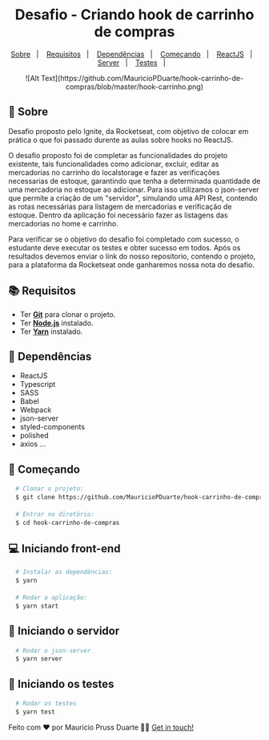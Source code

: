 
<h1 align="center">
    Desafio - Criando hook de carrinho de compras
</h1>

<p align="center">
  <a href="#page_with_curl-sobre">Sobre</a>&nbsp;&nbsp;&nbsp;|&nbsp;&nbsp;&nbsp;
  <a href="#books-requisitos">Requisitos</a>&nbsp;&nbsp;&nbsp;|&nbsp;&nbsp;&nbsp;
  <a href="#books-requisitos">Dependências</a>&nbsp;&nbsp;&nbsp;|&nbsp;&nbsp;&nbsp;
  <a href="#rocket-começando">Começando</a>&nbsp;&nbsp;&nbsp;|&nbsp;&nbsp;&nbsp;
  <a href="#computer-iniciando-front-end">ReactJS</a>&nbsp;&nbsp;&nbsp;|&nbsp;&nbsp;&nbsp;
  <a href="#computer-iniciando-server">Server</a>&nbsp;&nbsp;&nbsp;|&nbsp;&nbsp;&nbsp;
  <a href="#dart-iniciando-os-testes">Testes</a>&nbsp;&nbsp;&nbsp;|&nbsp;&nbsp;&nbsp;
</p>

<p style="text-align: center;">
    ![Alt Text](https://github.com/MauricioPDuarte/hook-carrinho-de-compras/blob/master/hook-carrinho.png)
</p>

## :page_with_curl: Sobre
Desafio proposto pelo Ignite, da Rocketseat, com objetivo de colocar em prática o que foi passado durente as aulas sobre hooks no ReactJS. 

O desafio proposto foi de completar as funcionalidades do projeto existente, tais funcionalidades como adicionar, excluir, editar as mercadorias no carrinho do localstorage e
fazer as verificações necessarias de estoque, garantindo que tenha a determinada quantidade de uma mercadoria no estoque ao adicionar.
Para isso utilizamos o json-server que permite a criação de um "servidor", simulando uma API Rest, contendo as rotas necessárias para listagem de mercadorias e verificação de estoque.
Dentro da aplicação foi necessário fazer as listagens das mercadorias no home e carrinho.

Para verificar se o objetivo do desafio foi completado com sucesso, o estudante deve executar os testes e obter sucesso em todos. Após os resultados devemos
enviar o link do nosso repositorio, contendo o projeto, para a plataforma da Rocketseat onde ganharemos nossa nota do desafio.

## :books: Requisitos
- Ter [**Git**](https://git-scm.com/) para clonar o projeto.
- Ter [**Node.js**](https://nodejs.org/en/) instalado.
- Ter [**Yarn**](https://yarnpkg.com/) instalado.


## :syringe: Dependências
* ReactJS
* Typescript
* SASS
* Babel
* Webpack
* json-server
* styled-components
* polished
* axios
...



## :rocket: Começando
``` bash
  # Clonar o projeto:
  $ git clone https://github.com/MauricioPDuarte/hook-carrinho-de-compras hook-carrinho-de-compras

  # Entrar no diretório:
  $ cd hook-carrinho-de-compras
```

## :computer: Iniciando front-end
```bash
  # Instalar as dependências:
  $ yarn

  # Rodar a aplicação:
  $ yarn start
```

## :dart: Iniciando o servidor
```bash
  # Rodar o json-server
  $ yarn server
```

## :dart: Iniciando os testes
```bash
  # Rodar os testes
  $ yarn test
```

Feito com ❤️ por Mauricio Pruss Duarte 👋🏻 [Get in touch!](https://github.com/MauricioPDuarte)




